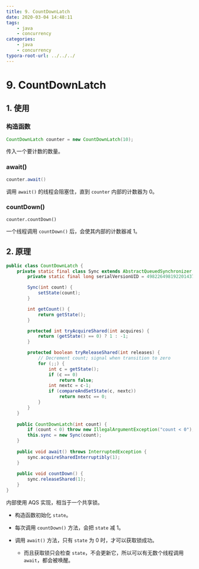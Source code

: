 ```yaml
---
title: 9. CountDownLatch
date: 2020-03-04 14:48:11
tags:
	- java
	- concurrency
categories:
	- java	
	- concurrency
typora-root-url: ../../../
---
```


# 9. CountDownLatch

## 1. 使用

### 构造函数

```java
CountDownLatch counter = new CountDownLatch(10);
```

传入一个要计数的数量。

### await()

```java
counter.await()
```

调用 `await()` 的线程会阻塞住，直到 `counter` 内部的计数器为 0。

### countDown()

```
counter.countDown()
```

一个线程调用 `countDown()` 后，会使其内部的计数器减 1。

## 2. 原理

```java
public class CountDownLatch {
    private static final class Sync extends AbstractQueuedSynchronizer {
        private static final long serialVersionUID = 4982264981922014374L;

        Sync(int count) {
            setState(count);
        }

        int getCount() {
            return getState();
        }

        protected int tryAcquireShared(int acquires) {
            return (getState() == 0) ? 1 : -1;
        }

        protected boolean tryReleaseShared(int releases) {
            // Decrement count; signal when transition to zero
            for (;;) {
                int c = getState();
                if (c == 0)
                    return false;
                int nextc = c-1;
                if (compareAndSetState(c, nextc))
                    return nextc == 0;
            }
        }
    }
  
    public CountDownLatch(int count) {
        if (count < 0) throw new IllegalArgumentException("count < 0");
        this.sync = new Sync(count);
    }
  
    public void await() throws InterruptedException {
        sync.acquireSharedInterruptibly(1);
    }
  
    public void countDown() {
        sync.releaseShared(1);
    }
}
```

内部使用 AQS 实现，相当于一个共享锁。

- 构造函数初始化 `state`。

- 每次调用 `countDown()` 方法，会把 `state` 减 1。
- 调用 `await()` 方法，只有 `state` 为 0 时，才可以获取锁成功。
  - 而且获取锁只会检查 `state`，不会更新它，所以可以有无数个线程调用 `await`，都会被唤醒。